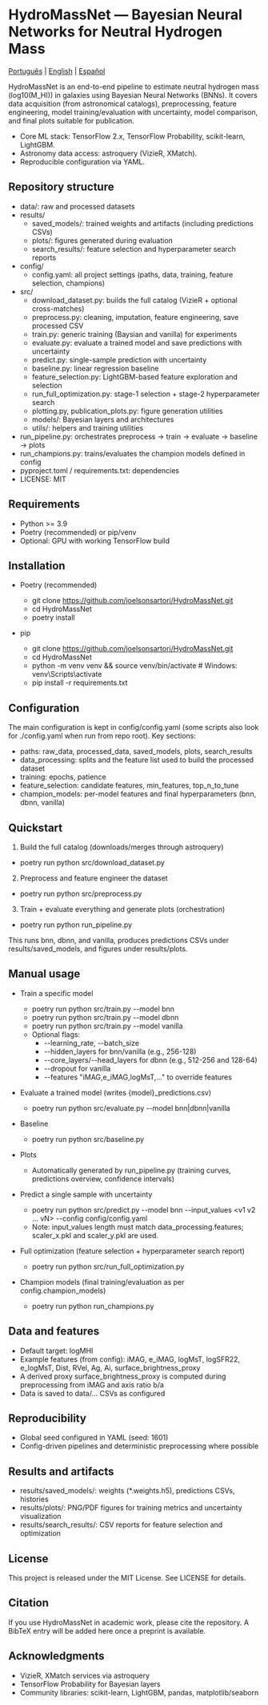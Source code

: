 # HydroMassNet — Bayesian Neural Networks for Neutral Hydrogen Mass

[Português](README.pt.md) | [English](README.en.md) | [Español](README.es.md)

HydroMassNet is an end-to-end pipeline to estimate neutral hydrogen mass (log10(M_HI)) in galaxies using Bayesian Neural Networks (BNNs). It covers data acquisition (from astronomical catalogs), preprocessing, feature engineering, model training/evaluation with uncertainty, model comparison, and final plots suitable for publication.

- Core ML stack: TensorFlow 2.x, TensorFlow Probability, scikit-learn, LightGBM.
- Astronomy data access: astroquery (VizieR, XMatch).
- Reproducible configuration via YAML.

## Repository structure

- data/: raw and processed datasets
- results/
  - saved_models/: trained weights and artifacts (including predictions CSVs)
  - plots/: figures generated during evaluation
  - search_results/: feature selection and hyperparameter search reports
- config/
  - config.yaml: all project settings (paths, data, training, feature selection, champions)
- src/
  - download_dataset.py: builds the full catalog (VizieR + optional cross-matches)
  - preprocess.py: cleaning, imputation, feature engineering, save processed CSV
  - train.py: generic training (Baysian and vanilla) for experiments
  - evaluate.py: evaluate a trained model and save predictions with uncertainty
  - predict.py: single-sample prediction with uncertainty
  - baseline.py: linear regression baseline
  - feature_selection.py: LightGBM-based feature exploration and selection
  - run_full_optimization.py: stage-1 selection + stage-2 hyperparameter search
  - plotting.py, publication_plots.py: figure generation utilities
  - models/: Bayesian layers and architectures
  - utils/: helpers and training utilities
- run_pipeline.py: orchestrates preprocess -> train -> evaluate -> baseline -> plots
- run_champions.py: trains/evaluates the champion models defined in config
- pyproject.toml / requirements.txt: dependencies
- LICENSE: MIT

## Requirements

- Python >= 3.9
- Poetry (recommended) or pip/venv
- Optional: GPU with working TensorFlow build

## Installation

- Poetry (recommended)
  - git clone https://github.com/joelsonsartori/HydroMassNet.git
  - cd HydroMassNet
  - poetry install

- pip
  - git clone https://github.com/joelsonsartori/HydroMassNet.git
  - cd HydroMassNet
  - python -m venv venv && source venv/bin/activate  # Windows: venv\Scripts\activate
  - pip install -r requirements.txt

## Configuration

The main configuration is kept in config/config.yaml (some scripts also look for ./config.yaml when run from repo root). Key sections:

- paths: raw_data, processed_data, saved_models, plots, search_results
- data_processing: splits and the feature list used to build the processed dataset
- training: epochs, patience
- feature_selection: candidate features, min_features, top_n_to_tune
- champion_models: per-model features and final hyperparameters (bnn, dbnn, vanilla)

## Quickstart

1) Build the full catalog (downloads/merges through astroquery)
- poetry run python src/download_dataset.py

2) Preprocess and feature engineer the dataset
- poetry run python src/preprocess.py

3) Train + evaluate everything and generate plots (orchestration)
- poetry run python run_pipeline.py

This runs bnn, dbnn, and vanilla, produces predictions CSVs under results/saved_models, and figures under results/plots.

## Manual usage

- Train a specific model
  - poetry run python src/train.py --model bnn
  - poetry run python src/train.py --model dbnn
  - poetry run python src/train.py --model vanilla
  - Optional flags:
    - --learning_rate, --batch_size
    - --hidden_layers for bnn/vanilla (e.g., 256-128)
    - --core_layers/--head_layers for dbnn (e.g., 512-256 and 128-64)
    - --dropout for vanilla
    - --features "iMAG,e_iMAG,logMsT,..." to override features

- Evaluate a trained model (writes {model}_predictions.csv)
  - poetry run python src/evaluate.py --model bnn|dbnn|vanilla

- Baseline
  - poetry run python src/baseline.py

- Plots
  - Automatically generated by run_pipeline.py (training curves, predictions overview, confidence intervals)

- Predict a single sample with uncertainty
  - poetry run python src/predict.py --model bnn --input_values <v1 v2 ... vN> --config config/config.yaml
  - Note: input_values length must match data_processing.features; scaler_x.pkl and scaler_y.pkl are used.

- Full optimization (feature selection + hyperparameter search report)
  - poetry run python src/run_full_optimization.py

- Champion models (final training/evaluation as per config.champion_models)
  - poetry run python run_champions.py

## Data and features

- Default target: logMHI
- Example features (from config): iMAG, e_iMAG, logMsT, logSFR22, e_logMsT, Dist, RVel, Ag, Ai, surface_brightness_proxy
- A derived proxy surface_brightness_proxy is computed during preprocessing from iMAG and axis ratio b/a
- Data is saved to data/… CSVs as configured

## Reproducibility

- Global seed configured in YAML (seed: 1601)
- Config-driven pipelines and deterministic preprocessing where possible

## Results and artifacts

- results/saved_models/: weights (*.weights.h5), predictions CSVs, histories
- results/plots/: PNG/PDF figures for training metrics and uncertainty visualization
- results/search_results/: CSV reports for feature selection and optimization

## License

This project is released under the MIT License. See LICENSE for details.

## Citation

If you use HydroMassNet in academic work, please cite the repository. A BibTeX entry will be added here once a preprint is available.

## Acknowledgments

- VizieR, XMatch services via astroquery
- TensorFlow Probability for Bayesian layers
- Community libraries: scikit-learn, LightGBM, pandas, matplotlib/seaborn
